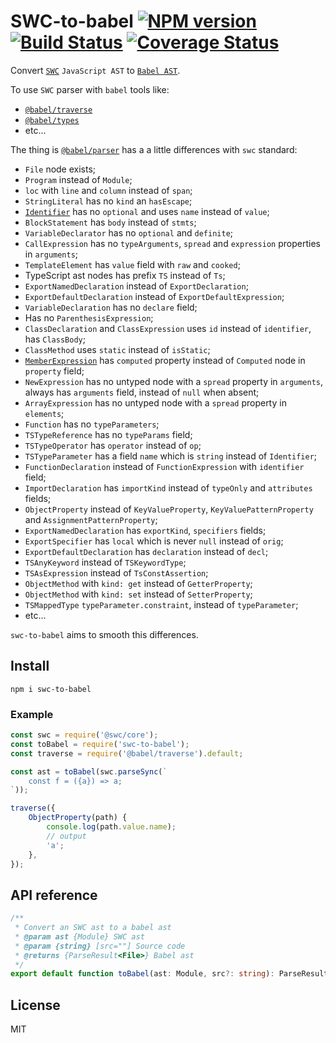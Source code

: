 # SWC-to-babel [![NPM version][NPMIMGURL]][NPMURL] [![Build Status][BuildStatusIMGURL]][BuildStatusURL] [![Coverage Status][CoverageIMGURL]][CoverageURL]

[NPMIMGURL]: https://img.shields.io/npm/v/swc-to-babel.svg?style=flat&longCache=true
[BuildStatusURL]: https://github.com/coderaiser/swc-to-babel/actions?query=workflow%3A%22Node+CI%22 "Build Status"
[BuildStatusIMGURL]: https://github.com/coderaiser/swc-to-babel/workflows/Node%20CI/badge.svg
[NPMURL]: https://npmjs.org/package/swc-to-babel "npm"
[BuildStatusURL]: https://travis-ci.org/coderaiser/swc-to-babel "Build Status"
[CoverageURL]: https://coveralls.io/github/coderaiser/swc-to-babel?branch=master
[CoverageIMGURL]: https://coveralls.io/repos/coderaiser/swc-to-babel/badge.svg?branch=master&service=github

Convert [`SWC`](https://swc.rs/) `JavaScript AST` to [`Babel AST`](https://github.com/babel/babel/blob/main/packages/babel-parser/ast/spec.md).

To use `SWC` parser with `babel` tools like:

- [`@babel/traverse`](https://babeljs.io/docs/en/babel-traverse)
- [`@babel/types`](https://babeljs.io/docs/en/babel-types)
- etc...

The thing is [`@babel/parser`](https://babeljs.io/docs/en/babel-parser) has a a little differences with `swc` standard:

- `File` node exists;
- `Program` instead of `Module`;
- `loc` with `line` and `column` instead of `span`;
- `StringLiteral` has no `kind` an `hasEscape`;
- [`Identifier`](https://github.com/coderaiser/putout/blob/master/docs/the-book-of-ast.md#identifier) has no `optional` and uses `name` instead of `value`;
- `BlockStatement` has `body` instead of `stmts`;
- `VariableDeclarator` has no `optional` and `definite`;
- `CallExpression` has no `typeArguments`, `spread` and `expression` properties in `arguments`;
- `TemplateElement` has `value` field with `raw` and `cooked`;
- TypeScript ast nodes has prefix `TS` instead of `Ts`;
- `ExportNamedDeclaration` instead of `ExportDeclaration`;
- `ExportDefaultDeclaration` instead of `ExportDefaultExpression`;
- `VariableDeclaration` has no `declare` field;
- Has no `ParenthesisExpression`;
- `ClassDeclaration` and `ClassExpression` uses `id` instead of `identifier`, has `ClassBody`;
- `ClassMethod` uses `static` instead of `isStatic`;
- [`MemberExpression`](https://github.com/coderaiser/putout/blob/master/docs/the-book-of-ast.md#memberexpression) has `computed` property instead of `Computed` node in `property` field;
- `NewExpression` has no untyped node with a `spread` property in `arguments`, always has `arguments` field, instead of `null` when absent;
- `ArrayExpression` has no untyped node with a `spread` property in `elements`;
- `Function` has no `typeParameters`;
- `TSTypeReference` has no `typeParams` field;
- `TSTypeOperator` has `operator` instead of `op`;
- `TSTypeParameter` has a field `name` which is `string` instead of `Identifier`;
- `FunctionDeclaration` instead of `FunctionExpression` with `identifier` field;
- `ImportDeclaration` has `importKind` instead of `typeOnly` and `attributes` fields;
- `ObjectProperty` instead of `KeyValueProperty`, `KeyValuePatternProperty` and `AssignmentPatternProperty`;
- `ExportNamedDeclaration` has `exportKind`, `specifiers` fields;
- `ExportSpecifier` has `local` which is never `null` instead of `orig`;
- `ExportDefaultDeclaration` has `declaration` instead of `decl`;
- `TSAnyKeyword` instead of `TSKeywordType`;
- `TSAsExpression` instead of `TsConstAssertion`;
- `ObjectMethod` with `kind: get` instead of `GetterProperty`;
- `ObjectMethod` with `kind: set` instead of `SetterProperty`;
- `TSMappedType` `typeParameter.constraint`, instead of `typeParameter`;
- etc...

`swc-to-babel` aims to smooth this differences.

## Install

```
npm i swc-to-babel
```

### Example

```js
const swc = require('@swc/core');
const toBabel = require('swc-to-babel');
const traverse = require('@babel/traverse').default;

const ast = toBabel(swc.parseSync(`
    const f = ({a}) => a;
`));

traverse({
    ObjectProperty(path) {
        console.log(path.value.name);
        // output
        'a';
    },
});
```

## API reference

```ts
/**
 * Convert an SWC ast to a babel ast
 * @param ast {Module} SWC ast
 * @param {string} [src=""] Source code
 * @returns {ParseResult<File>} Babel ast
 */
export default function toBabel(ast: Module, src?: string): ParseResult<File>;
```

## License

MIT
